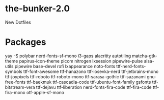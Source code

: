 # the-bunker-2.0
New Dotfiles

# Packages
yay -S polybar nerd-fonts-sf-mono i3-gaps alacritty autotiling matcha-gtk-theme papirus-icon-theme picom nitrogen lxsession pipewire-pulse alsa-utils pipewire base-devel rofi lxappearance noto-fonts ttf-nerd-fonts-symbols ttf-font-awesome ttf-hanazono ttf-iosevka-nerd ttf-jetbrains-mono ttf-joypixels ttf-roboto ttf-roboto-mono ttf-sarasa-gothic ttf-sazanami gnu-free-fonts ttf-baekmuk ttf-cascadia-code ttf-ubuntu-font-family gsfonts ttf-bitstream-vera ttf-dejavu ttf-liberation nerd-fonts-fira-code ttf-fira-code ttf-fira-mono otf-apple-sf-mono
